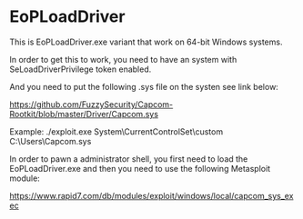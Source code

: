 # EoPLoadDriver
This is EoPLoadDriver.exe variant that work on 64-bit Windows systems.

In order to get this to work, you need to have an system with SeLoadDriverPrivilege token enabled.

And you need to put the following .sys file on the systen see link below:

https://github.com/FuzzySecurity/Capcom-Rootkit/blob/master/Driver/Capcom.sys 

Example:
  ./exploit.exe System\CurrentControlSet\custom C:\Users\Capcom.sys
  
In order to pawn a administrator shell, you first need to load the EoPLoadDriver.exe and then you need to use the following Metasploit module:

https://www.rapid7.com/db/modules/exploit/windows/local/capcom_sys_exec
  
 
